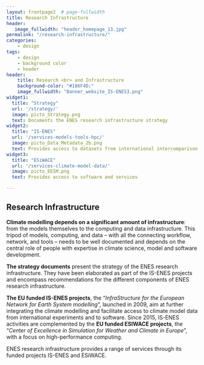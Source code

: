 ```yaml
---
layout: frontpage2  # page-fullwidth
title: Research Infrastructure
header:
   image_fullwidth: "header_homepage_13.jpg"
permalink: "/research-infrastructure/"
categories:
    - design
tags:
    - design
    - background color
    - header
header:
    title: Research <br> and Infrastructure
    background-color: "#186F4D;"
    image_fullwidth: "Banner_website_IS-ENES3.png"
widget1:
  title: "Strategy"
  url: '/strategy/'
  image: picto_Strategy.png
  text: Documents the ENES research infrastructure strategy
widget2:
  title: "IS-ENES"
  url: '/services-models-tools-hpc/'
  image: picto_Data_Metadata_2b.png
  text: Provides access to datasets from international intercomparison projects
widget3:
  title: "ESiWACE"
  url: '/services-climate-model-data/'
  image: picto_EESM.png
  text: Provides access to software and services

---
```


## Research Infrastructure

**Climate modelling depends on a significant amount of infrastructure**: from the models themselves to the computing and data infrastructure. This tripod of models, computing, and data – with all the connecting workflow, network, and tools – needs to be well documented and depends on the central role of people with expertise in climate science, model and software development. 



**The strategy documents** present the strategy of the ENES research infrastructure. They have been elaborated as part of the IS-ENES projects and encompass recommendations for the different components of ENES research infrastructure. 

**The EU funded IS-ENES projects**, the “*InfraStructure for the European Network for Earth System modelling*”, launched in 2009, aim at further integrating the climate modelling and facilitate access to climate model data from international experiments and to software.  Since 2015, IS-ENES activities are complemented by the **EU funded ESIWACE projects**, the “*Center of Excellence in Simulation for Weather and Climate in Europe*”, with a focus on high-performance computing. 

ENES research infrastructure provides a range of services through its funded projects IS-ENES and ESiWACE. 
